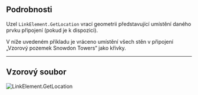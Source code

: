 ## Podrobnosti
Uzel `LinkElement.GetLocation` vrací geometrii představující umístění daného prvku připojení (pokud je k dispozici).

V níže uvedeném příkladu je vráceno umístění všech stěn v připojení „Vzorový pozemek Snowdon Towers“ jako křivky.
___
## Vzorový soubor

![LinkElement.GetLocation](./Revit.Elements.LinkElement.GetLocation_img.jpg)
